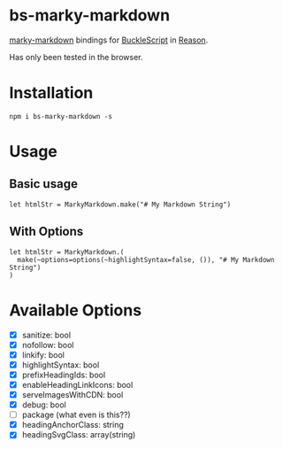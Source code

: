 # bs-marky-markdown

[marky-markdown](http://npm.im/marky-markdown) bindings for [BuckleScript](https://bucklescript.github.io) in [Reason](https://reasonml.github.io).

Has only been tested in the browser.

# Installation

```
npm i bs-marky-markdown -s
```

# Usage

## Basic usage

```reasonml
let htmlStr = MarkyMarkdown.make("# My Markdown String")
```

## With Options

```reasonml
let htmlStr = MarkyMarkdown.(
  make(~options=options(~highlightSyntax=false, ()), "# My Markdown String")
)

```

# Available Options

- [x] sanitize: bool
- [x] nofollow: bool
- [x] linkify: bool
- [x] highlightSyntax: bool
- [x] prefixHeadingIds: bool
- [x] enableHeadingLinkIcons: bool
- [x] serveImagesWithCDN: bool
- [x] debug: bool
- [ ] package (what even is this??)
- [x] headingAnchorClass: string
- [x] headingSvgClass: array(string)
